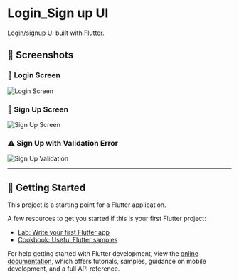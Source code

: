 # Login_Sign up UI

Login/signup UI built with Flutter.

## 📸 Screenshots

### 🔐 Login Screen
<img src="https://i.postimg.cc/xNY73hgj/login.png" alt="Login Screen" style="max-width: 100%; height: auto;" />

### 📝 Sign Up Screen
<img src="https://i.postimg.cc/N5NsLkf2/signup.png" alt="Sign Up Screen" style="max-width: 100%; height: auto;" />

### ⚠️ Sign Up with Validation Error
<img src="https://i.postimg.cc/06SPWgG7/signup-validation.png" alt="Sign Up Validation" style="max-width: 100%; height: auto;" />

---

## 🚀 Getting Started

This project is a starting point for a Flutter application.

A few resources to get you started if this is your first Flutter project:

- [Lab: Write your first Flutter app](https://docs.flutter.dev/get-started/codelab)
- [Cookbook: Useful Flutter samples](https://docs.flutter.dev/cookbook)

For help getting started with Flutter development, view the
[online documentation](https://docs.flutter.dev/), which offers tutorials,
samples, guidance on mobile development, and a full API reference.
